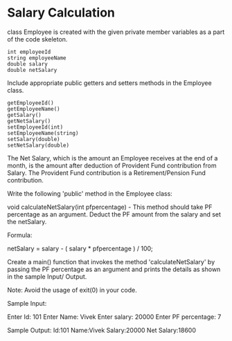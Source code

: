 # Salary Calculation

class Employee is created with the given private member variables as a part of the code skeleton.

    int employeeId
    string employeeName
    double salary
    double netSalary

Include appropriate public getters and setters methods in the Employee class.

    getEmployeeId()
    getEmployeeName()
    getSalary()
    getNetSalary()
    setEmployeeId(int)
    setEmployeeName(string)
    setSalary(double)
    setNetSalary(double)

The Net Salary, which is the amount an Employee receives at the end of a month, is the amount after deduction of Provident Fund contribution from Salary. The Provident Fund contribution is a Retirement/Pension Fund contribution. 

Write the following 'public' method in the Employee class:

void calculateNetSalary(int pfpercentage)  - This method should take PF percentage as an argument. Deduct the PF amount from the salary and set the netSalary.  

Formula:

netSalary = salary - ( salary * pfpercentage ) / 100;

Create a main() function that invokes the method 'calculateNetSalary' by passing the PF percentage as an argument and prints the details as shown in the sample Input/ Output. 

Note: Avoid the usage of exit(0) in your code.  

Sample Input:

Enter Id:
101
Enter Name:
Vivek
Enter salary:
20000
Enter PF percentage:
7

Sample Output:
Id:101
Name:Vivek
Salary:20000
Net Salary:18600
